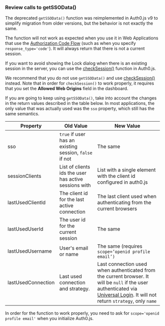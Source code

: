 ### Review calls to getSSOData()

The deprecated `getSSOData()` function was reimplemented in Auth0.js v9 to simplify migration from older versions, but the behavior is not exactly the same. 

The function will not work as expected when you use it in Web Applications that use the [Authorization Code Flow](/api-auth/grant/authorization-code) (such as when you specify `response_type='code'`). It will always return that there is not a current session.

If you want to avoid showing the Lock dialog when there is an existing session in the server, you can use the [checkSession()](/libraries/auth0js#using-checksession-to-acquire-new-tokens) function in Auth0.js.

We recommend that you do not use `getSSOData()` and use [checkSession()](/libraries/auth0js#using-checksession-to-acquire-new-tokens) instead. Note that in order for `checkSession()` to work properly, it  requires that you set the **Allowed Web Origins** field in the dashboard.

If you are going to keep using `getSSOData()`, take into account the changes in the return values described in the table below. In most applications, the only value that was actually used was the `sso` property, which still has the same semantics. 

| **Property** | **Old Value** | **New Value** |
| --- | --- | --- |
| sso | `true` if user has an existing session, `false` if not | The same |
| sessionClients | List of clients ids the user has active sessions with | List with a single element with the client id configured in auth0.js |
| lastUsedClientId | The client id for the last active connection | The last client used when authenticating from the current browsers |
| lastUsedUserId | The user id for the current session | The same  |
| lastUsedUsername | User's email or name | The same (requires `scope=’openid profile email’)` |
| lastUsedConnection | Last used connection and strategy. | Last connection used when authenticated from the current browser. It will be `null` if the user authenticated via [Universal Login](/hosted-pages/login). It will not return `strategy`, only `name` |

In order for the function to work properly, you need to ask for `scope='openid profile email'` when you initialize Auth0.js.
